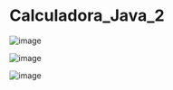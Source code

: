 # Calculadora_Java_2

![image](https://github.com/EribaldoOliveira/Calculadora_Java_2/assets/114995774/c2914ad8-e2b1-4474-80ef-615266689fc0)

![image](https://github.com/EribaldoOliveira/Calculadora_Java_2/assets/114995774/14931d31-51c5-4fd7-91d8-3a3735791110)

![image](https://github.com/EribaldoOliveira/Calculadora_Java_2/assets/114995774/9be8fc12-e5b3-4c57-8cc7-3ed29cc7bc98)


